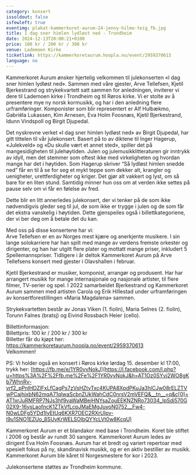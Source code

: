 ```yaml
---
category: konsert
issoldout: false
isfewleft: true
eventimg: plakat-kammerkoret-aurum-24-jenny-hilmo-teig_fb.jpg
title: I dag sner himlen lydløst ned - Trondheim
date: 2024-12-13T20:00:21+0100
price: 100 kr / 200 kr / 300 kr
venue: Lademoen Kirke
ticketlink: https://kammerkoretaurum.hoopla.no/event/2959370613
language: no
---
```

<!--StartFragment-->

Kammerkoret Aurum ønsker hjertelig velkommen til julekonserten «I dag sner himlen lydløst ned». Sammen med våre gjester, Arve Tellefsen, Kjetil Bjerkestrand og strykekvartett satt sammen for anledningen, inviterer vi dere til Lademoen kirke i Trondheim og til Røros kirke. Vi er stolte av å presentere mye ny norsk kormusikk, og har i den anledning flere urframføringer. Komponister som blir representert er Alf Hulbækmo, Gabriëla Lukassen, Kim Arnesen, Eva Holm Foosnæs, Kjetil Bjerkestrand, Idunn Vindspoll og Birgit Djupedal.

Det nyskrevne verket «I dag sner himlen lydløst ned» av Birgit Djupedal, har gitt tittelen til vår julekonsert. Basert på to av diktene til Inger Hagerup, «Julekveld» og «Du skulle vært et annet sted», spiller det på mangesidigheten til julehøytiden. Julen og julemusikklitteraturen gir inntrykk av idyll, men det stemmer som oftest ikke med virkeligheten og hvordan mange har det i høytiden. Som Hagerup skriver “Så lydløst himlen snedde ned” får en til å se for seg et mykt teppe som dekker alt, krangler og uenigheter, urettferdigheter og kriger. Det gjør alt vakkert og lyst, om så bare for en liten stund. Samtidig minner hun oss om at verden ikke settes på pause selv om vi får en følelse av fred.

Dette blir en litt annerledes julekonsert, der vi tenker på de som ikke nødvendigvis gleder seg til jul, de som ikke er trygge i julen og de som får det ekstra vanskelig i høytiden. Dette gjenspeiles også i billettkategoriene, der vi ber deg om å betale det du kan.

Med oss på disse konsertene har vi:\
Arve Tellefsen er en av Norges mest kjære og anerkjente musikere. I sin lange solokarriere har han spilt med mange av verdens fremste orkester og dirigenter, og han har utgitt flere plater og mottatt mange priser, inkludert 5 Spellemannspriser. Tidligere i år deltok Kammerkoret Aurum på Arve Tellefsens konsert med gjester i Olavshallen i februar.

Kjetil Bjerkestrand er musiker, komponist, arrangør og produsent. Har har arrangert musikk for mange internasjonale og nasjonale artister, til flere filmer, TV-serier og spel. I 2022 samarbeidet Bjerkestrand og Kammerkoret Aurum sammen med artisten Carola og Erik Hillestad under urframføringen av konsertforestillingen «Maria Magdalena» sammen.

Strykekvartetten består av Jonas Viken (1. fiolin), Maria Selnes (2. fiolin), Torunn Falnes (bratsj) og Eivind Rossbach Heier (cello).

Billettinformasjon:\
Billettpris: 100 kr / 200 kr / 300 kr\
Billetter får du kjøpt her: https://kammerkoretaurum.hoopla.no/event/2959370613 \
Velkommen!

PS: Vi holder også en konsert i Røros kirke lørdag 15. desember kl 17:00, trykk her: [https://fb.me/e/1YR0yvNokJ](https://l.facebook.com/l.php?u=https%3A%2F%2Ffb.me%2Fe%2F1YR0yvNokJ&h=AT1Oz0SYvj2WO8gKb7WhnRv-vrf2_pPnlHDZlFxLfCagPs7zVsHZtyTxc4KUPA8XpdPKuJa3hlCJw08rELZTVwPCajhjxbN62mqA71qlwaScbnZUkWahCdC0nrsV2mVEFQ&__tn__=q&c[0]=AT1xrJuRMFRP7NJs3hf9vaWaMBejHNYsaZouEEKNZNRo73034_IpSdj570G02X9-16ysLaofncK1ZTkVfLcpJMaEMgJuyoN0752__Fw4-N0wLDFg5YDd1IyEtUq6KXR7OEC2RXrUIpv-l9u1SNO1EZUo_8SUvKrWELSOlbQYYcLVt0w8KcqU)


Kammerkoret Aurum er et blandakor med base i Trondheim. Koret ble stiftet i 2006 og består av rundt 30 sangere. Kammerkoret Aurum ledes av dirigent Eva Holm Foosnæs. Aurum har et bredt og variert repertoar med spesielt fokus på ny, skandinavisk musikk, og er en aktiv bestiller av musikk. Kammerkoret Aurum ble kåret til Norgesmestere for kor i 2023.

Julekonsertene støttes av Trondheim kommune.

<!--EndFragment-->
